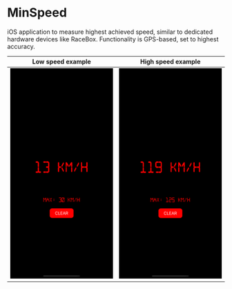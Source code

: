 # MinSpeed

iOS application to measure highest achieved speed, similar to dedicated hardware devices like RaceBox.
Functionality is GPS-based, set to highest accuracy.

| Low speed example                             | High speed example                            |
|-----------------------------------------------|-----------------------------------------------|
| ![Example 1](/screenshots/1.png?raw=true) | ![Example 2](/screenshots/2.png?raw=true)         |